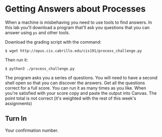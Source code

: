 # Getting Answers about Processes 

When a machine is misbehaving you need to use tools to find answers. In this lab you'll download a program that'll ask you questions that you can answer using `ps` and other tools.

Download the grading script with the command:

```
$ wget http://opus.cis.cabrillo.edu/cis191/process_challenge.py
```

Then run it:

```
$ python3 ./process_challenge.py
```

The program asks you a series of questions. You will need to have a second shell open so that you can discover the answers. Get all the questions correct for a full score. You can run it as many times as you like. When you're satisfied with your score copy and paste the output into Canvas. The point total is not correct (it's weighted with the rest of this week's assignments)

## Turn In 

Your confirmation number. 
